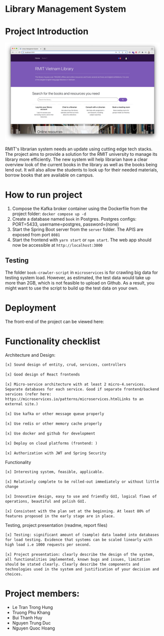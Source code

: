 # Library Management System

# Project Introduction
![home](./assets/home.jpg)

RMIT's librarian system needs an update using cutting edge tech stacks. The project aims to provide a solution for the RMIT university to manage its library more efficiently. The new system will help librarian have a clear overview look of the current books in the library as well as the books being lend out. It will also allow the students to look up for their needed materials, borrow books that are available on campus.

# How to run project
1. Compose the Kafka broker container using the Dockerfile from the project folder:
`docker compose up -d`
2. Create a database named `book` in Postgres. Postgres configs: PORT=5433, username=postgres, password=(none)
3. Start the Spring Boot server from the `server` folder. The APIS are exposed from port `8081`
4. Start the frontend with `yarn start` or `npm start`. The web app should now be accessible at `http://localhost:3000`

## Testing
The folder `book-crawler-script` in `microservices` is for crawling big data for testing system load. However, as estimated, the test data would take up more than 2GB, which is not feasible to upload on Github. As a result, you might want to use the script to build up the test data on your own.

# Deployment
The front-end of the project can be viewed here:

# Functionality checklist
Architecture and Design:

	[x] Sound design of entity, crud, services, controllers

	[x] Good design of React frontends

	[x] Micro-service architecture with at least 2 micro-4.services. Separate databases for each service. Good if separate frontend/backend services (refer here: https://microservices.io/patterns/microservices.htmlLinks to an external site.)
	
	[x] Use kafka or other message queue properly

	[x] Use redis or other memory cache properly

	[x] Use docker and github for development

	[x] Deploy on cloud platforms (frontend: )

	[x] Authorization with JWT and Spring Security


Functionality

	[x] Interesting system, feasible, applicable.

	[x] Relatively complete to be rolled-out immediately or without little change

	[x] Innovative design, easy to use and friendly GUI, logical flows of operations, beautiful and polish GUI.

	[x] Consistent with the plan set at the beginning. At least 80% of features proposed in the early stage are in place.

Testing, project presentation (readme, report files)

	[x] Testing: significant amount of (sample) data loaded into databases for load testing. Evidence that systems can be scaled linearly with high load i.e 1000 requests per second.

	[x] Project presentation: clearly describe the design of the system, all functionalities implemented, known bugs and issues, limitation should be stated clearly. Clearly describe the components and technologies used in the system and justification of your decision and choices.

# Project members:
- Le Tran Trong Hung
- Truong Phu Khang
- Bui Thanh Huy 
- Nguyen Trung Duc
- Nguyen Quoc Hoang
